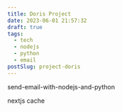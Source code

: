 ```yaml
---
title: Doris Project
date: 2023-06-01 21:57:32
draft: true
tags:
  - tech
  - nodejs
  - python
  - email
postSlug: project-doris
---
```


send-email-with-nodejs-and-python

nextjs cache
